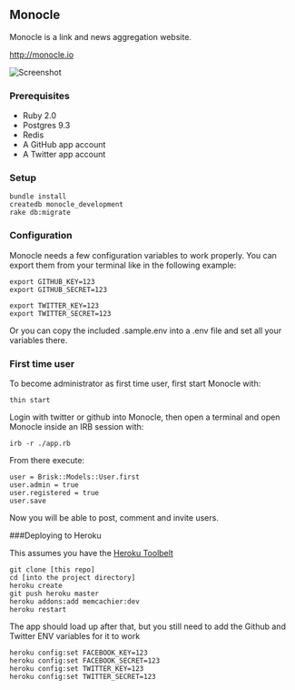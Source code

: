 ## Monocle

Monocle is a link and news aggregation website.

http://monocle.io

![Screenshot](http://maccman.github.io/monocle/screenshot.png)

### Prerequisites

* Ruby 2.0
* Postgres 9.3
* Redis
* A GitHub app account
* A Twitter app account

### Setup

    bundle install
    createdb monocle_development
    rake db:migrate

### Configuration
Monocle needs a few configuration variables to work properly.
You can export them from your terminal like in the following example:

    export GITHUB_KEY=123
    export GITHUB_SECRET=123

    export TWITTER_KEY=123
    export TWITTER_SECRET=123

Or you can copy the included .sample.env into a .env file and set all your
variables there.

### First time user
To become administrator as first time user, first start Monocle with:

    thin start

Login with twitter or github into Monocle, then open a terminal and open Monocle inside an IRB session with:

    irb -r ./app.rb

From there execute:

    user = Brisk::Models::User.first
    user.admin = true
    user.registered = true
    user.save

Now you will be able to post, comment and invite users.

###Deploying to Heroku

This assumes you have the [Heroku Toolbelt](https://devcenter.heroku.com/articles/heroku-command)

    git clone [this repo]
    cd [into the project directory]
    heroku create
    git push heroku master
    heroku addons:add memcachier:dev
    heroku restart
    
The app should load up after that, but you still need to add the Github and Twitter ENV variables for it to work

    heroku config:set FACEBOOK_KEY=123
    heroku config:set FACEBOOK_SECRET=123
    heroku config:set TWITTER_KEY=123
    heroku config:set TWITTER_SECRET=123

